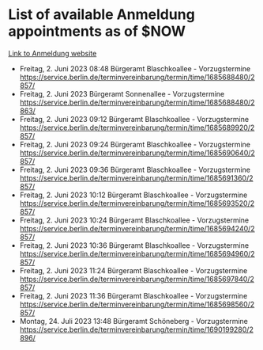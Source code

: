 # List of available Anmeldung appointments as of $NOW
[Link to Anmeldung website](https://service.berlin.de/terminvereinbarung/termin/tag.php?termin=1&anliegen[]=120686&dienstleisterlist=122210,122217,327316,122219,327312,122227,327314,122231,327346,122243,327348,122254,122252,329742,122260,329745,122262,329748,122271,327278,122273,327274,122277,327276,330436,122280,327294,122282,327290,122284,327292,122291,327270,122285,327266,122286,327264,122296,327268,150230,329760,122297,327286,122294,327284,122312,329763,122314,329775,122304,327330,122311,327334,122309,327332,317869,122281,327352,122279,329772,122283,122276,327324,122274,327326,122267,329766,122246,327318,122251,327320,122257,327322,122208,327298,122226,327300&herkunft=http%3A%2F%2Fservice.berlin.de%2Fdienstleistung%2F120686%2F)
- Freitag, 2. Juni 2023 08:48 Bürgeramt Blaschkoallee - Vorzugstermine https://service.berlin.de/terminvereinbarung/termin/time/1685688480/2857/
- Freitag, 2. Juni 2023  Bürgeramt Sonnenallee - Vorzugstermine https://service.berlin.de/terminvereinbarung/termin/time/1685688480/2863/
- Freitag, 2. Juni 2023 09:12 Bürgeramt Blaschkoallee - Vorzugstermine https://service.berlin.de/terminvereinbarung/termin/time/1685689920/2857/
- Freitag, 2. Juni 2023 09:24 Bürgeramt Blaschkoallee - Vorzugstermine https://service.berlin.de/terminvereinbarung/termin/time/1685690640/2857/
- Freitag, 2. Juni 2023 09:36 Bürgeramt Blaschkoallee - Vorzugstermine https://service.berlin.de/terminvereinbarung/termin/time/1685691360/2857/
- Freitag, 2. Juni 2023 10:12 Bürgeramt Blaschkoallee - Vorzugstermine https://service.berlin.de/terminvereinbarung/termin/time/1685693520/2857/
- Freitag, 2. Juni 2023 10:24 Bürgeramt Blaschkoallee - Vorzugstermine https://service.berlin.de/terminvereinbarung/termin/time/1685694240/2857/
- Freitag, 2. Juni 2023 10:36 Bürgeramt Blaschkoallee - Vorzugstermine https://service.berlin.de/terminvereinbarung/termin/time/1685694960/2857/
- Freitag, 2. Juni 2023 11:24 Bürgeramt Blaschkoallee - Vorzugstermine https://service.berlin.de/terminvereinbarung/termin/time/1685697840/2857/
- Freitag, 2. Juni 2023 11:36 Bürgeramt Blaschkoallee - Vorzugstermine https://service.berlin.de/terminvereinbarung/termin/time/1685698560/2857/
- Montag, 24. Juli 2023 13:48 Bürgeramt Schöneberg - Vorzugstermine https://service.berlin.de/terminvereinbarung/termin/time/1690199280/2896/
